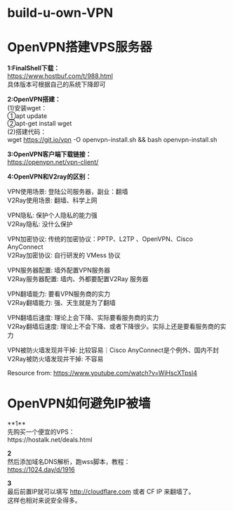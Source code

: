 # build-u-own-VPN

<h1>OpenVPN搭建VPS服务器</h1>

**1:FinalShell下载：** <br>
https://www.hostbuf.com/t/988.html<br>
具体版本可根据自己的系统下降即可

**2:OpenVPN搭建：**<br>
 (1)安装wget： <br>
   ①apt update<br>
   ②apt-get install wget<br>
 (2)搭建代码： <br>
   wget https://git.io/vpn -O openvpn-install.sh && bash openvpn-install.sh
 
**3:OpenVPN客户端下载链接：**<br>
https://openvpn.net/vpn-client/

**4:OpenVPN和V2ray的区别：**<br>

VPN使用场景:              登陆公司服务器，副业：翻墙<br>
V2Ray使用场景:            翻墙、科学上网<br>

VPN隐私:                  保护个人隐私的能力强<br>
V2Ray隐私:                没什么保护<br>

VPN加密协议:              传统的加密协议：PPTP、L2TP 、OpenVPN、Cisco AnyConnect<br>
V2Ray加密协议:            自行研发的 VMess 协议<br>

VPN服务器配置:            墙外配置VPN服务器<br>
V2Ray服务器配置:          墙内、外都要配置V2Ray 服务器<br>

VPN翻墙能力:              要看VPN服务商的实力<br>
V2Ray翻墙能力:            强、天生就是为了翻墙<br>

VPN翻墙后速度:            理论上会下降、实际要看服务商的实力<br>
V2Ray翻墙后速度:          理论上不会下降、或者下降很少。实际上还是要看服务商的实力<br>

VPN被防火墙发现并干掉:    比较容易｜Cisco AnyConnect是个例外、国内不封<br>
V2Ray被防火墙发现并干掉:  不容易<br>

Resource from: https://www.youtube.com/watch?v=WjHscXTpsl4


<h1>OpenVPN如何避免IP被墙</h1>
**1**<br>
先购买一个便宜的VPS：<br>
https://hostalk.net/deals.html<br>

**2**<br>
然后添加域名DNS解析，跑wss脚本，教程：<br>
https://1024.day/d/1916  <br>

**3**<br>
最后前置IP就可以填写 http://cloudflare.com 或者 CF IP 来翻墙了。<br>
这样也相对来说安全得多。<br>
